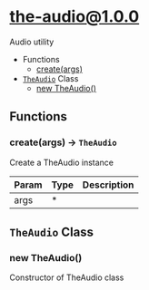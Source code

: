 <!-- // Code generated by coz. DO NOT EDIT. -->
# the-audio@1.0.0

Audio utility

+ Functions
  + [create(args)](#the-audio-function-create)
+ [`TheAudio`](#the-audio-classes) Class
  + [new TheAudio()](#the-audio-classes-the-audio-constructor)

## Functions

<a class='md-heading-link' name="the-audio-function-create" ></a>

### create(args) -> `TheAudio`

Create a TheAudio instance

| Param | Type | Description |
| ----- | --- | -------- |
| args | * |  |



<a class='md-heading-link' name="the-audio-classes"></a>

## `TheAudio` Class






<a class='md-heading-link' name="the-audio-classes-the-audio-constructor" ></a>

### new TheAudio()

Constructor of TheAudio class





